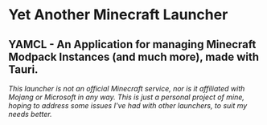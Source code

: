 # Yet Another Minecraft Launcher
## YAMCL - An Application for managing Minecraft Modpack Instances (and much more), made with Tauri.
_This launcher is not an official Minecraft service, nor is it affiliated with Mojang or Microsoft in any way._
_This is just a personal project of mine, hoping to address some issues I've had with other launchers, to suit my needs better._